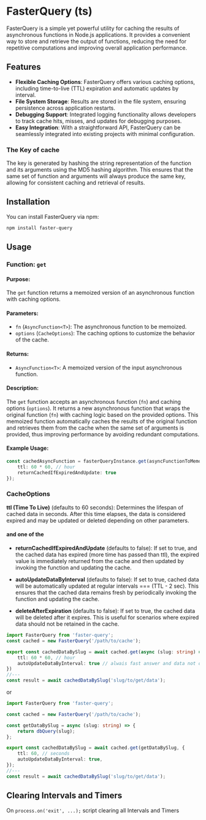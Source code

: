 # FasterQuery (ts)

FasterQuery is a simple yet powerful utility for caching the 
results of asynchronous functions in Node.js applications.
It provides a convenient way to store and retrieve the output of functions,
reducing the need for repetitive computations and improving overall
application performance.

## Features

- **Flexible Caching Options**: FasterQuery offers various caching options, including time-to-live (TTL) expiration and automatic updates by interval.
- **File System Storage**: Results are stored in the file system, ensuring persistence across application restarts.
- **Debugging Support**: Integrated logging functionality allows developers to track cache hits, misses, and updates for debugging purposes.
- **Easy Integration**: With a straightforward API, FasterQuery can be seamlessly integrated into existing projects with minimal configuration.

### The Key of cache
The key is generated by hashing the string representation of the function and its arguments using the MD5 hashing algorithm. This ensures that the same set of function and arguments will always produce the same key, allowing for consistent caching and retrieval of results.
## Installation

You can install FasterQuery via npm:

```bash
npm install faster-query
```

## Usage

### Function: `get`

#### Purpose:
The `get` function returns a memoized version of an asynchronous function with caching options.

#### Parameters:
- `fn` (`AsyncFunction<T>`): The asynchronous function to be memoized.
- `options` (`CacheOptions`): The caching options to customize the behavior of the cache.

#### Returns:
- `AsyncFunction<T>`: A memoized version of the input asynchronous function.

#### Description:
The `get` function accepts an asynchronous function (`fn`) and caching options (`options`). It returns a new asynchronous function that wraps the original function (`fn`) with caching logic based on the provided options. This memoized function automatically caches the results of the original function and retrieves them from the cache when the same set of arguments is provided, thus improving performance by avoiding redundant computations.

#### Example Usage:
```typescript
const cachedAsyncFunction = fasterQueryInstance.get(asyncFunctionToMemoize, {
    ttl: 60 * 60, // hour
    returnCachedIfExpiredAndUpdate: true
});
```
### CacheOptions
**ttl (Time To Live)** (defaults to 60 seconds): Determines the lifespan of cached data in seconds. After this time elapses, the data is considered expired and may be updated or deleted depending on other parameters.
#### and one of the
- **returnCachedIfExpiredAndUpdate** (defaults to false): If set to true, and the cached data has expired (more time has passed than ttl), the expired value is immediately returned from the cache and then updated by invoking the function and updating the cache.

- **autoUpdateDataByInterval** (defaults to false): If set to true, cached data will be automatically updated at regular intervals === (TTL - 2 sec). This ensures that the cached data remains fresh by periodically invoking the function and updating the cache.

- **deleteAfterExpiration** (defaults to false): If set to true, the cached data will be deleted after it expires. This is useful for scenarios where expired data should not be retained in the cache.
```typescript
import FasterQuery from 'faster-query';
const cached = new FasterQuery('/path/to/cache');

export const cachedDataBySlug = await cached.get(async (slug: string) => dbQuery(slug), {
    ttl: 60 * 60, // hour
    autoUpdateDataByInterval: true // alwais fast answer and data not older then 1 hour
})
//---
const result = await cachedDataBySlug('slug/to/get/data');
```
or 

```typescript
import FasterQuery from 'faster-query';

const cached = new FasterQuery('/path/to/cache');

const getDataBySlug = async (slug: string) => {
    return dbQuery(slug);
};

export const cachedDataBySlug = await cached.get(getDataBySlug, {
    ttl: 60, // seconds
    autoUpdateDataByInterval: true,
});
//---
const result = await cachedDataBySlug('slug/to/get/data');
```
## Clearing Intervals and Timers
On ```process.on('exit', ...);``` script clearing all Intervals and Timers
